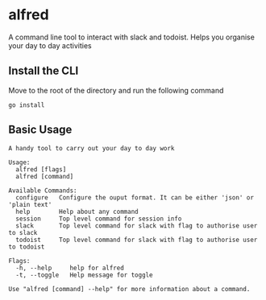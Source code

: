 # alfred

A command line tool to interact with slack and todoist. Helps you organise your day to day activities

## Install the CLI

Move to the root of the directory and run the following command

``` go install ```

## Basic Usage

```
A handy tool to carry out your day to day work

Usage:
  alfred [flags]
  alfred [command]

Available Commands:
  configure   Configure the ouput format. It can be either 'json' or 'plain text' 
  help        Help about any command
  session     Top level command for session info
  slack       Top level command for slack with flag to authorise user to slack
  todoist     Top level command for slack with flag to authorise user to todoist

Flags:
  -h, --help     help for alfred
  -t, --toggle   Help message for toggle

Use "alfred [command] --help" for more information about a command.
```